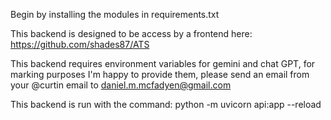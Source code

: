 Begin by installing the modules in requirements.txt

This backend is designed to be access by a frontend here: https://github.com/shades87/ATS

This backend requires environment variables for gemini and chat GPT, for marking purposes I'm happy to provide them, please send an email from your @curtin email to daniel.m.mcfadyen@gmail.com

This backend is run with the command: python -m uvicorn api:app --reload
